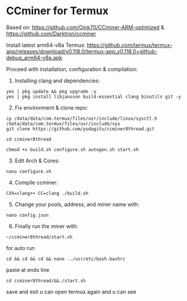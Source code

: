 # CCminer for Termux

Based on: https://github.com/Oink70/CCminer-ARM-optimized & https://github.com/Darktron/ccminer

Install latest arm64-v8a Termux: https://github.com/termux/termux-app/releases/download/v0.118.0/termux-app_v0.118.0+github-debug_arm64-v8a.apk

Proceed with installation, configuration & compilation:

1. Installing clang and dependencies:
```
yes | pkg update && pkg upgrade -y
yes | pkg install libjansson build-essential clang binutils git -y
```

2. Fix environment & clone repo:
```
cp /data/data/com.termux/files/usr/include/linux/sysctl.h /data/data/com.termux/files/usr/include/sys
git clone https://github.com/yudagitu/ccminer8thread.git
```
```
cd ccminer8thread
```
```
chmod +x build.sh configure.sh autogen.sh start.sh
```

3. Edit Arch & Cores:
```
nano configure.sh
```

4. Compile ccminer:
```
CXX=clang++ CC=clang ./build.sh
```

5. Change your pools, address, and miner name with:
```
nano config.json
```

6. Finally run the miner with:
```
~/ccminer8thread/start.sh
```

for auto run 
```
cd && cd && cd && nano ../usr/etc/bash.bashrc
```
paste at ends line
```
cd ccminer8thread/&&./start.sh
```
save and exit
 u can open termux again and u can see


